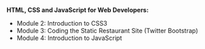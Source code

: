 **HTML, CSS and JavaScript for Web Developers:**
- Module 2: Introduction to CSS3
- Module 3: Coding the Static Restaurant Site (Twitter Bootstrap)
- Module 4: Introduction to JavaScript
